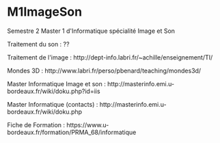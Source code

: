 # M1ImageSon
Semestre 2 Master 1 d'Informatique spécialité Image et Son

<p>Traitement du son : ??</p>
<p>Traitement de l'image : http://dept-info.labri.fr/~achille/enseignement/TI/</p>
<p>Mondes 3D : http://www.labri.fr/perso/pbenard/teaching/mondes3d/</p>
<p>Master Informatique Image et son : http://masterinfo.emi.u-bordeaux.fr/wiki/doku.php?id=iis</p>
<p>Master Informatique (contacts) : http://masterinfo.emi.u-bordeaux.fr/wiki/doku.php</p>
<p>Fiche de Formation : https://www.u-bordeaux.fr/formation/PRMA_68/informatique</p>

